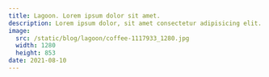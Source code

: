```yaml
---
title: Lagoon. Lorem ipsum dolor sit amet.
description: Lorem ipsum dolor, sit amet consectetur adipisicing elit. Nobis ipsa, labore reprehenderit quae minus quia eum, dolore est facilis nostrum sunt similique consectetur doloremque laboriosam, nulla officiis non. Minus, dolorem.
image: 
  src: /static/blog/lagoon/coffee-1117933_1280.jpg
  width: 1280
  height: 853
date: 2021-08-10
---
```


